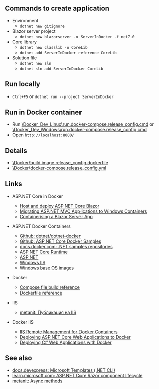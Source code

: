 ## Commands to create application

- Environment
  - `dotnet new gitignore`
- Blazor server project
  - `dotnet new blazorserver -o ServerInDocker -f net7.0`
- Core library
  - `dotnet new classlib -o CoreLib`
  - `dotnet add ServerInDocker reference CoreLib`
- Solution file
  - `dotnet new sln`
  - `dotnet sln add ServerInDocker CoreLib`

## Run locally

  - `Ctrl+F5` or `dotnet run --project ServerInDocker`

## Run in Docker container

  - Run [\Docker_Dev_Linux\run.docker-compose.release_config.cmd](\Docker_Dev_Linux\run.docker-compose.release_config.cmd) or [\Docker_Dev_Windows\run.docker-compose.release_config.cmd](\Docker_Dev_Windows\run.docker-compose.release_config.cmd)
  - Open `http://localhost:8000/`

## Details

  - [\Docker\build.image.release_config.dockerfile](\Docker\build.image.release_config.dockerfile)
  - [\Docker\docker-compose.release_config.yml](\Docker\docker-compose.release_config.yml)

## Links

  - ASP.NET Core in Docker
    - [Host and deploy ASP.NET Core Blazor](https://learn.microsoft.com/en-us/aspnet/core/blazor/host-and-deploy/?view=aspnetcore-7.0&tabs=netcore-cli)
    - [Migrating ASP.NET MVC Applications to Windows Containers](https://learn.microsoft.com/en-us/aspnet/mvc/overview/deployment/docker-aspnetmvc)
    - [Containerising a Blazor Server App](https://chrissainty.com/containerising-blazor-applications-with-docker-containerising-a-blazor-server-app/)

  - ASP.NET Docker Containers
    - [Github: dotnet/dotnet-docker](https://github.com/dotnet/dotnet-docker/tree/main)
    - [Github: ASP.NET Core Docker Samples](https://github.com/dotnet/dotnet-docker/blob/main/samples/aspnetapp/README.md)
    - [docs.docker.com: .NET samples repositories](https://docs.docker.com/samples/dotnet/)
    - [ASP.NET Core Runtime](https://hub.docker.com/_/microsoft-dotnet-aspnet)
    - [ASP.NET](https://hub.docker.com/_/microsoft-dotnet-framework-aspnet)
    - [Windows IIS](https://hub.docker.com/_/microsoft-windows-servercore-iis)
    - [Windows base OS images](https://hub.docker.com/_/microsoft-windows-base-os-images)

  - Docker
    - [Compose file build reference](https://docs.docker.com/compose/compose-file/build/)
    - [Dockerfile reference](https://docs.docker.com/engine/reference/builder/)

  - IIS
    - [metanit: Публикация на IIS](https://metanit.com/sharp/aspnet5/20.1.php)

  - Docker IIS
    - [IIS Remote Management for Docker Containers](https://devblogs.microsoft.com/premier-developer/iis-remote-management-for-docker-containers/)
    - [Deploying ASP.NET Core Web Applications to Docker](https://www.textcontrol.com/blog/2020/06/23/deploying-an-aspnet-core-web-applications-to-docker/)
    - [Deploying C# Web Applications with Docker](https://platform.uno/blog/deploying-c-web-applications-with-docker/)

## See also

- [docs.devexpress: Microsoft Templates (.NET CLI)](https://docs.devexpress.com/Blazor/402564/get-started/microsoft-templates-nuget-cli)
- [learn.microsoft.com: ASP.NET Core Razor component lifecycle](https://learn.microsoft.com/en-us/aspnet/core/blazor/components/lifecycle?view=aspnetcore-7.0)
- [metanit: Async methods](https://metanit.com/sharp/tutorial/13.7.php)
